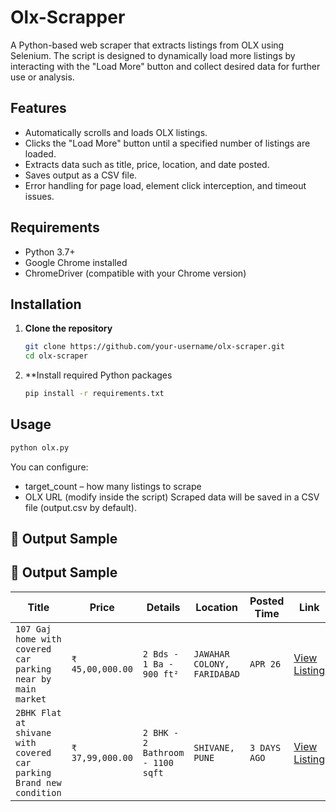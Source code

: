 # Olx-Scrapper
A Python-based web scraper that extracts listings from OLX using Selenium. The script is designed to dynamically load more listings by interacting with the "Load More" button and collect desired data for further use or analysis.

##  Features

- Automatically scrolls and loads OLX listings.
- Clicks the "Load More" button until a specified number of listings are loaded.
- Extracts data such as title, price, location, and date posted.
- Saves output as a CSV file.
- Error handling for page load, element click interception, and timeout issues.

##  Requirements

- Python 3.7+
- Google Chrome installed
- ChromeDriver (compatible with your Chrome version)

##  Installation

1. **Clone the repository**
   ```bash
   git clone https://github.com/your-username/olx-scraper.git
   cd olx-scraper
   ```
2. **Install required Python packages
   ```bash
   pip install -r requirements.txt
   ```

##  Usage

   ```bash
   python olx.py
   ```
   You can configure:
   - target_count – how many listings to scrape
   - OLX URL (modify inside the script)
   Scraped data will be saved in a CSV file (output.csv by default).

## 📂 Output Sample

## 📂 Output Sample

| Title                                                     | Price          | Details                     | Location               | Posted Time | Link                                                                                                                            |
|-----------------------------------------------------------|----------------|-----------------------------|------------------------|-------------|---------------------------------------------------------------------------------------------------------------------------------|
| `107 Gaj home with covered car parking near by main market` | `₹ 45,00,000.00` | `2 Bds - 1 Ba - 900 ft²`     | `JAWAHAR COLONY, FARIDABAD` | `APR 26`    | [View Listing](https://www.olx.in/item/for-sale-houses-apartments-c1725-2-bhk-houses-villas-900-sq-ft-in-jawahar-colony-faridabad-iid-1789276286) |
| `2BHK Flat at shivane with covered car parking Brand new condition` | `₹ 37,99,000.00` | `2 BHK - 2 Bathroom - 1100 sqft` | `SHIVANE, PUNE`          | `3 DAYS AGO` | [View Listing](https://www.olx.in/item/for-sale-houses-apartments-c1725-2-bhk-apartments-1100-sq-ft-in-shivane-pune-iid-1803879123)                |





